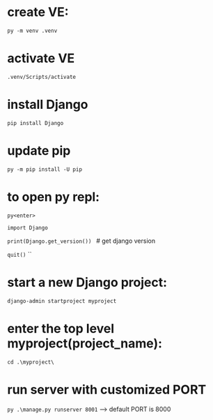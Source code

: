 # create VE:

`py -m venv .venv`

# activate VE

`.venv/Scripts/activate `

# install Django

`pip install Django`

# update pip

`py -m pip install -U pip`

# to open py repl:

`py<enter>`

`import Django`

`print(Django.get_version()) ` # get django version

`quit()`
``

# start a new Django project:

`django-admin startproject myproject`

# enter the top level myproject(project_name):

`cd .\myproject\`

# run server with customized PORT

`py .\manage.py runserver 8001`
--> default PORT is 8000
